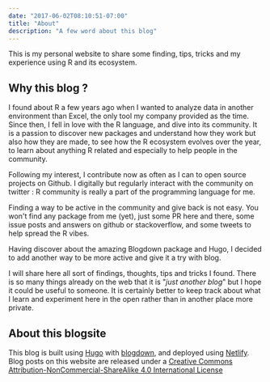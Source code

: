 ```yaml
---
date: "2017-06-02T08:10:51-07:00"
title: "About"
description: "A few word about this blog"
---
```


This is my personal website to share some finding, tips, tricks and my
experience using R and its ecosystem.

## Why this blog ? 

I found about R a few years ago when I wanted to analyze data in another 
environment than Excel, the only tool my company provided as the time. Since 
then, I fell in love with the R language, and dive into its community. It is a 
passion to discover new packages and understand how they work but also how they 
are made, to see how the R ecosystem evolves over the year, to learn about
anything R related and especially to help people in the community.

Following my interest, I contribute now as often as I can to open source projects
on Github. I digitally but regularly interact with the community on twitter : R
community is really a part of the programming language for me. 

Finding a way to be active in the community and give back is not easy. You won't
find any package from me (yet), just some PR here and there, some issue posts and answers on
github or stackoverflow, and some tweets to help spread the R vibes.

Having discover about the amazing Blogdown package and Hugo, I decided to add another
way to be more active and give it a try with blog.

I will share here all sort of findings, thoughts, tips and tricks I found. There
is so many things already on the web that it is "_just another blog_" but I hope 
it could be useful to someone. It is certainly better to keep track about what I 
learn and experiment here in the open rather than in another place more private. 

## About this blogsite

This blog is built using [Hugo](https://gohugo.io/) with
[blogdown](https://github.com/rstudio/blogdown), and deployed using
[Netlify](https://www.netlify.com/). Blog posts on this website are released
under a [Creative Commons Attribution-NonCommercial-ShareAlike 4.0 International
License](https://creativecommons.org/licenses/by-nc-sa/4.0/)


